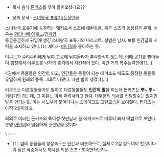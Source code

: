   * 혹시 음식 [돈가스](%EB%8F%88%EA%B0%80%EC%8A%A4.md)를 찾아 들어오셨나요??  

  * 상위 문서 : [소녀왕국 표류기/등장인물](%EC%86%8C%EB%85%80%EC%99%95%EA%B5%AD%20%ED%91%9C%EB%A5%98%EA%B8%B0/%EB%93%B1%EC%9E%A5%EC%9D%B8%EB%AC%BC.md)  

[소녀왕국 표류기](%EC%86%8C%EB%85%80%EC%99%95%EA%B5%AD%20%ED%91%9C%EB%A5%98%EA%B8%B0.md)에 등장하는 [돼지](%EB%8F%BC%EC%A7%80.md)로서 [스즈](%EC%8A%A4%EC%A6%88%28%EC%86%8C%EB%85%80%EC%99%95%EA%B5%AD%20%ED%91%9C%EB%A5%98%EA%B8%B0%29.md)네 애완동물,
혹은 스즈의 동생같은 존재. 성우는 [와타나베 아케노](%EC%99%80%ED%83%80%EB%82%98%EB%B2%A0%20%EC%95%84%EC%BC%80%EB%85%B8.md)/[김지영](%EA%B9%80%EC%A7%80%EC%98%81.md)  
둥글둥글하게 귀엽게 생긴 소녀왕국 표류기의 마스코트. 성별은 남자. 보통 인간급의 지력을 소지하고 있다.`[1]` 게다가
[바니걸](%EB%B0%94%EB%8B%88%EA%B1%B8.md)을 좋아하는 듯.

이쿠토가 수리수리에게 낚여 고공에 낚여올라가 추락한적이 있는데, 이때 공기를 빨아들여 팽창해서 이쿠토를 낙하의 충격에서 지킨적이 있다. 이건
거의 특수능력인데?(...).

4권에서 동물들은 인간이 되고, 인간들은 동물이 되는 에피소드 때도도 등장한 동물중 유일하게 원래의 종족 그대로 나왔다. 다만 발이
생겼다(…).

이쿠토는 다른동물들과도 말하고 다른동물들도 **인간의 말**을 하는데 돈카츠는 **뿌~ 뿌~** 거리기만 하는데, 그 이유는 아직 어려서라고
한다. 대부분의 의사를 전달할수는 있지만 말은 안되는듯. 이는 시노부와 붙어다니는 스테이크도 그런모습을 보여줬다. 돈카츠는 아직 2살이라고.

의외로 이러한 돈카츠의 특이성 첫만남과 꿈 에피소드로 미루어 봐서 떡밥으로 보인다. 분명 [어떤이](%EC%8A%A4%EC%A6%88%EB%9E%80#s-2.md)와 밀접하게 관련있을 것이다.

`\----`

  * `[1]` 섬의 동물들의 성장속도는 인간과 비슷하므로, 실제로 2살 정도여야 할것이다. 이 점은 작중에서도 제시된 의문.<del>스즈 : 조숙한가보지~</del>

